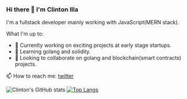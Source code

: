 ### Hi there 👋 I'm Clinton Illa
I'm a fullstack developer mainly working with JavaScript(MERN stack).

What I'm up to:
- 🔭 Currenlty working on exciting projects at early stage startups.
- 🌱 Learning golang and solidity.
- 👯 Looking to collaborate on golang and blockchain(smart contracts) projects.

📫 How to reach me: [twitter](https://twitter.com/clish_illa)

![Clinton's GitHub stats](https://github-readme-stats.vercel.app/api?username=Clish254&show_icons=true&theme=gruvbox&count_private=true)
[![Top Langs](https://github-readme-stats.vercel.app/api/top-langs/?username=Clish254&theme=gruvbox&langs_count=8&layout=compact)](https://github.com/Clish254/github-readme-stats)


